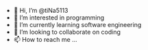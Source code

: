 - 👋 Hi, I’m @tiNa5113
- 👀 I’m interested in programming
- 🌱 I’m currently learning software engineering
- 💞️ I’m looking to collaborate on coding
- 📫 How to reach me ...

<!---
tiNa5113/tiNa5113 is a ✨ special ✨ repository because its `README.md` (this file) appears on your GitHub profile.
You can click the Preview link to take a look at your changes.
--->
